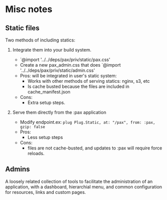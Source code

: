 # Misc notes

## Static files

Two methods of including statics:

1. Integrate them into your build system.
    - `@import '../../deps/pax/priv/static/pax.css'
    - Create a new pax_admin.css that does `@import '../../deps/pax/priv/static/admin.css'
    - Pros: will be integrated in user's static system:
        - Works with other methods of serving statics: nginx, s3, etc
        - Is cache busted because the files are included in cache_manifest.json
    - Cons:
        - Extra setup steps.

2. Serve them directly from the :pax application
    - Modify endpoint.ex: `plug Plug.Static, at: "/pax", from: :pax, gzip: false`
    - Pros:
        - Less setup steps
    - Cons:
        - files are not cache-busted, and updates to :pax will require force reloads.


## Admins

A loosely related collection of tools to facilitate the administration of an application, with a dashboard, hierarchial menu, and common
configuration for resources, links and custom pages.
